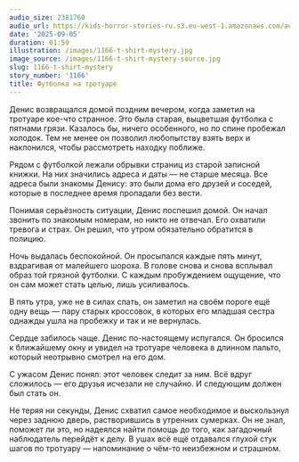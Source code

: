 ```yaml
---
audio_size: 2381760
audio_url: https://kids-horror-stories-ru.s3.eu-west-1.amazonaws.com/audio/1166-t-shirt-mystery.mp3
date: '2025-09-05'
duration: 01:59
illustration: /images/1166-t-shirt-mystery.jpg
image_source: /images/1166-t-shirt-mystery-source.jpg
slug: 1166-t-shirt-mystery
story_number: '1166'
title: Футболка на тротуаре
---
```


Денис возвращался домой поздним вечером, когда заметил на тротуаре кое-что странное. Это была старая, выцветшая футболка с пятнами грязи. Казалось бы, ничего особенного, но по спине пробежал холодок. Тем не менее он позволил любопытству взять верх и наклонился, чтобы рассмотреть находку поближе.

Рядом с футболкой лежали обрывки страниц из старой записной книжки. На них значились адреса и даты — не старше месяца. Все адреса были знакомы Денису: это были дома его друзей и соседей, которые в последнее время пропадали без вести.

Понимая серьёзность ситуации, Денис поспешил домой. Он начал звонить по знакомым номерам, но никто не отвечал. Его охватили тревога и страх. Он решил, что утром обязательно обратится в полицию.

Ночь выдалась беспокойной. Он просыпался каждые пять минут, вздрагивая от малейшего шороха. В голове снова и снова всплывал образ той грязной футболки. С каждым пробуждением ощущение, что он сам может стать целью, лишь усиливалось.

В пять утра, уже не в силах спать, он заметил на своём пороге ещё одну вещь — пару старых кроссовок, в которых его младшая сестра однажды ушла на пробежку и так и не вернулась.

Сердце забилось чаще. Денис по-настоящему испугался. Он бросился к ближайшему окну и увидел на тротуаре человека в длинном пальто, который неотрывно смотрел на его дом.

С ужасом Денис понял: этот человек следит за ним. Всё вдруг сложилось — его друзья исчезали не случайно. И следующим должен был стать он.

Не теряя ни секунды, Денис схватил самое необходимое и выскользнул через заднюю дверь, растворившись в утренних сумерках. Он не знал, поможет ли это, но надеялся найти помощь до того, как загадочный наблюдатель перейдёт к делу. В ушах всё ещё отдавался глухой стук шагов по тротуару — напоминание о чём-то неизбежном и страшном.